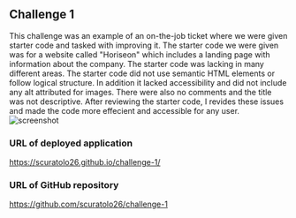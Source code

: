 ## Challenge 1

This challenge was an example of an on-the-job ticket where we were given starter code and tasked with improving it. The starter code we were given was for a website called "Horiseon" which includes a landing page with information about the company. The starter code was lacking in many different areas. The starter code did not use semantic HTML elements or follow logical structure. In addition it lacked accessibility and did not include any alt attributed for images. There were also no comments and the title was not descriptive. After reviewing the starter code, I revides these issues and made the code more effecient and accessible for any user. 
![screenshot](https://user-images.githubusercontent.com/85077075/173972234-f8218356-9f1f-433c-ade6-c631dd1e3b16.png)

### URL of deployed application 
https://scuratolo26.github.io/challenge-1/

### URL of GitHub repository
https://github.com/scuratolo26/challenge-1
